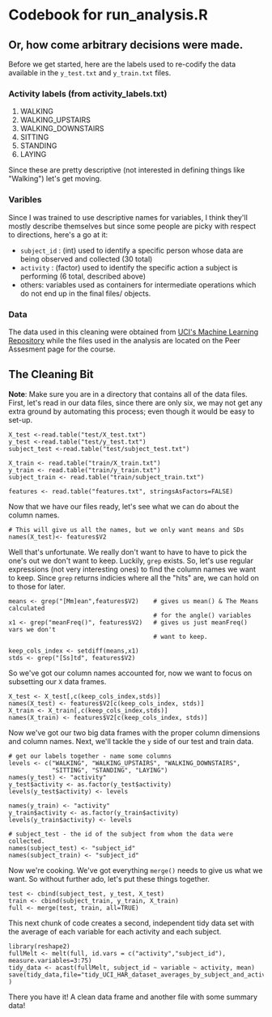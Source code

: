 Codebook for run_analysis.R
===========================
## Or, how come arbitrary decisions were made.
Before we get started, here are the labels used to re-codify the data available in the `y_test.txt` and `y_train.txt` files.
### Activity labels (from activity_labels.txt)

1. WALKING
2. WALKING_UPSTAIRS
3. WALKING_DOWNSTAIRS
4. SITTING
5. STANDING
6. LAYING

Since these are pretty descriptive (not interested in defining things like "Walking") let's get moving.

### Varibles
Since I was trained to use descriptive names for variables, I think they'll mostly describe themselves but since some people are picky with respect to directions, here's a go at it:

* `subject_id` : (int) used to identify a specific person whose data are being observed and collected (30 total)
* `activity` : (factor) used to identify the specific action a subject is performing (6 total, described above)
* others: variables used as containers for intermediate operations which do not end up in the final files/ objects.

### Data
The data used in this cleaning were obtained from [UCI's Machine Learning Repository](http://archive.ics.uci.edu/ml/datasets/Human+Activity+Recognition+Using+Smartphones) while the files used in the analysis are located on the Peer Assesment page for the course.

## The Cleaning Bit
**Note**: Make sure you are in a directory that contains all of the data files.
First, let's read in our data files, since there are only six, we may not get any extra ground by automating this process; even though it would be easy to set-up.

```
X_test <-read.table("test/X_test.txt")
y_test <-read.table("test/y_test.txt")
subject_test <-read.table("test/subject_test.txt")

X_train <- read.table("train/X_train.txt")
y_train <- read.table("train/y_train.txt")
subject_train <- read.table("train/subject_train.txt")

features <- read.table("features.txt", stringsAsFactors=FALSE)
```
Now that we have our files ready, let's see what we can do about the column names.
```{r}
# This will give us all the names, but we only want means and SDs
names(X_test)<- features$V2
```
Well that's unfortunate. We really don't want to have to have to pick the one's out we don't want to keep. Luckily, `grep` exists. So, let's use regular expressions (not very interesting ones) to find the column names we want to keep. Since `grep` returns indicies where all the "hits" are, we can hold on to those for later.
```{r}
means <- grep("[Mm]ean",features$V2)    # gives us mean() & The Means calculated
                                        # for the angle() variables
x1 <- grep("meanFreq()", features$V2)   # gives us just meanFreq() vars we don't
                                        # want to keep.

keep_cols_index <- setdiff(means,x1)
stds <- grep("[Ss]td", features$V2)
```
So we've got our column names accounted for, now we want to focus on subsetting our `X` data frames.
```{r}
X_test <- X_test[,c(keep_cols_index,stds)]
names(X_test) <- features$V2[c(keep_cols_index, stds)]
X_train <- X_train[,c(keep_cols_index,stds)]
names(X_train) <- features$V2[c(keep_cols_index, stds)]
```
Now we've got our two big data frames with the proper column dimensions and column names. Next, we'll tackle the `y` side of our test and train data.
```{r}
# get our labels together - name some columns
levels <- c("WALKING", "WALKING_UPSTAIRS", "WALKING_DOWNSTAIRS",
            "SITTING", "STANDING", "LAYING")
names(y_test) <- "activity"
y_test$activity <- as.factor(y_test$activity)
levels(y_test$activity) <- levels

names(y_train) <- "activity"
y_train$activity <- as.factor(y_train$activity)
levels(y_train$activity) <- levels

# subject_test - the id of the subject from whom the data were collected.
names(subject_test) <- "subject_id"
names(subject_train) <- "subject_id"
```
Now we're cooking. We've got everything `merge()` needs to give us what we want. So without further ado, let's put these things together.

```{r}
test <- cbind(subject_test, y_test, X_test)
train <- cbind(subject_train, y_train, X_train)
full <- merge(test, train, all=TRUE)
```
This next chunk of code creates a second, independent tidy data set with the average of each variable for each activity and each subject. 
```{r}
library(reshape2)
fullMelt <- melt(full, id.vars = c("activity","subject_id"), measure.variables=3:75)
tidy_data <- acast(fullMelt, subject_id ~ variable ~ activity, mean)
save(tidy_data,file="tidy_UCI_HAR_dataset_averages_by_subject_and_activity.RData" )
```
There you have it! A clean data frame and another file with some summary data!